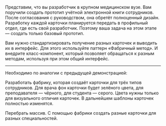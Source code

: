 Представим, что вы разработчик в крупном медицинском вузе. Вам поручили создать прототип учётной электронной книги сотрудников. После согласования с руководством, она обретёт полноценный дизайн. Разработку каждой карточки планируется передать в профильный отдел, где есть свой разработчик. Поэтому ваша задача на этом этапе — создать только базовый прототип.

Вам нужно стандартизировать получение разных карточек и выводить их в интерфейс. Для этого используйте паттерн «Фабричный метод». И внедрите класс-компонент, который позволяет обращаться к разным методам, используя при этом общий интерфейс.

--------------------------------------------------

Необходимо по аналогии с предыдущей демонстрацией:

Разработать фабрику, которая создаёт карточки для трёх типов сотрудников. Для врача фон карточки будет зелёного цвета, для преподавателя — чёрного, для студента — серого. Цвета нужны только для визуального отличия карточек. В дальнейшем шаблоны карточек полностью изменятся.

Перебрать массив. С помощью фабрики создать разные карточки для разных специальностей.